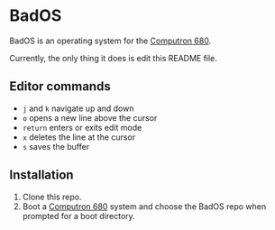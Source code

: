 # BadOS

BadOS is an operating system for the
[Computron 680](https://github.com/benchristel/computron-680).

Currently, the only thing it does is edit this README file.

## Editor commands

- `j` and `k` navigate up and down
- `o` opens a new line above the cursor
- `return` enters or exits edit mode
- `x` deletes the line at the cursor
- `s` saves the buffer

## Installation

1. Clone this repo.
1. Boot a [Computron 680](https://github.com/benchristel/computron-680)
   system and choose the BadOS repo when prompted for a boot directory.
